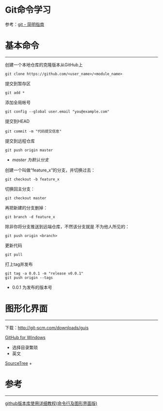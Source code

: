 Git命令学习
====
参考：[git - 简明指南](http://rogerdudler.github.io/git-guide/index.zh.html)


# 基本命令
----
创建一个本地仓库的克隆版本从GitHub上

    git clone https://github.com/<user_name>/<module_name>

提交到暂存区

    git add *

添加全局帐号

    git config --global user.email "you@example.com"

提交到HEAD

    git commit -m "代码提交信息"

提交到远程仓库

    git push origin master

+ _master 为默认分支_

创建一个叫做“feature_x”的分支，并切换过去：

    git checkout -b feature_x

切换回主分支：

    git checkout master

再把新建的分支删掉：

    git branch -d feature_x

除非你将分支推送到远端仓库，不然该分支就是 不为他人所见的：

    git push origin <branch>

更新代码

    git pull

打上tag并发布

    git tag -a 0.0.1 -m "release v0.0.1"
    git push origin --tags

+ 0.0.1 为发布的版本号


# 图形化界面
----
下载：<http://git-scm.com/downloads/guis>

[GitHub for Windows](https://windows.github.com)
+ 选择目录繁琐
+ 英文

[SourceTree](https://www.sourcetreeapp.com/)
+ 

# 参考
----
[github版本库使用详细教程(命令行及图形界面版)](http://www.woiweb.net/github-gitshell-tutorial.html)
